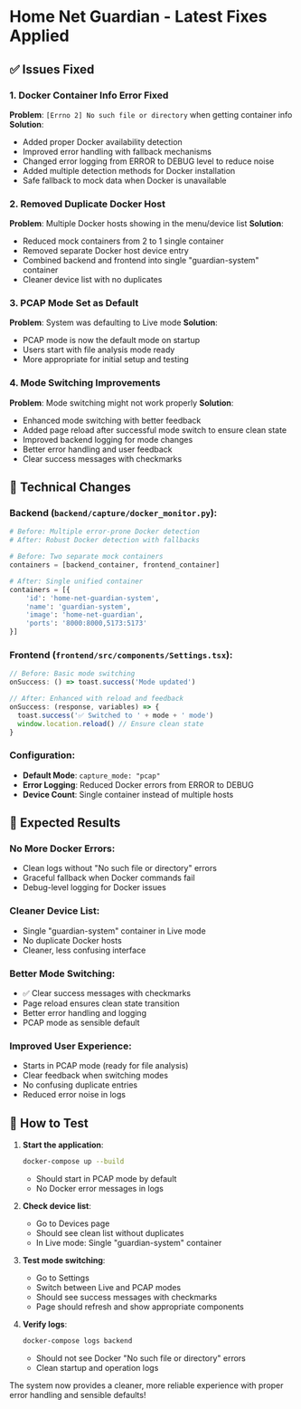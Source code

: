 # Home Net Guardian - Latest Fixes Applied

## ✅ **Issues Fixed**

### 1. Docker Container Info Error Fixed
**Problem**: `[Errno 2] No such file or directory` when getting container info
**Solution**:
- Added proper Docker availability detection
- Improved error handling with fallback mechanisms
- Changed error logging from ERROR to DEBUG level to reduce noise
- Added multiple detection methods for Docker installation
- Safe fallback to mock data when Docker is unavailable

### 2. Removed Duplicate Docker Host
**Problem**: Multiple Docker hosts showing in the menu/device list
**Solution**:
- Reduced mock containers from 2 to 1 single container
- Removed separate Docker host device entry
- Combined backend and frontend into single "guardian-system" container
- Cleaner device list with no duplicates

### 3. PCAP Mode Set as Default
**Problem**: System was defaulting to Live mode
**Solution**:
- PCAP mode is now the default mode on startup
- Users start with file analysis mode ready
- More appropriate for initial setup and testing

### 4. Mode Switching Improvements
**Problem**: Mode switching might not work properly
**Solution**:
- Enhanced mode switching with better feedback
- Added page reload after successful mode switch to ensure clean state
- Improved backend logging for mode changes
- Better error handling and user feedback
- Clear success messages with checkmarks

## 🔧 **Technical Changes**

### Backend (`backend/capture/docker_monitor.py`):
```python
# Before: Multiple error-prone Docker detection
# After: Robust Docker detection with fallbacks

# Before: Two separate mock containers
containers = [backend_container, frontend_container]

# After: Single unified container
containers = [{
    'id': 'home-net-guardian-system',
    'name': 'guardian-system',
    'image': 'home-net-guardian',
    'ports': '8000:8000,5173:5173'
}]
```

### Frontend (`frontend/src/components/Settings.tsx`):
```typescript
// Before: Basic mode switching
onSuccess: () => toast.success('Mode updated')

// After: Enhanced with reload and feedback
onSuccess: (response, variables) => {
  toast.success('✅ Switched to ' + mode + ' mode')
  window.location.reload() // Ensure clean state
}
```

### Configuration:
- **Default Mode**: `capture_mode: "pcap"`
- **Error Logging**: Reduced Docker errors from ERROR to DEBUG
- **Device Count**: Single container instead of multiple hosts

## 🎯 **Expected Results**

### No More Docker Errors:
- Clean logs without "No such file or directory" errors
- Graceful fallback when Docker commands fail
- Debug-level logging for Docker issues

### Cleaner Device List:
- Single "guardian-system" container in Live mode
- No duplicate Docker hosts
- Cleaner, less confusing interface

### Better Mode Switching:
- ✅ Clear success messages with checkmarks
- Page reload ensures clean state transition
- Better error handling and logging
- PCAP mode as sensible default

### Improved User Experience:
- Starts in PCAP mode (ready for file analysis)
- Clear feedback when switching modes
- No confusing duplicate entries
- Reduced error noise in logs

## 🚀 **How to Test**

1. **Start the application**:
   ```bash
   docker-compose up --build
   ```
   - Should start in PCAP mode by default
   - No Docker error messages in logs

2. **Check device list**:
   - Go to Devices page
   - Should see clean list without duplicates
   - In Live mode: Single "guardian-system" container

3. **Test mode switching**:
   - Go to Settings
   - Switch between Live and PCAP modes
   - Should see success messages with checkmarks
   - Page should refresh and show appropriate components

4. **Verify logs**:
   ```bash
   docker-compose logs backend
   ```
   - Should not see Docker "No such file or directory" errors
   - Clean startup and operation logs

The system now provides a cleaner, more reliable experience with proper error handling and sensible defaults!
